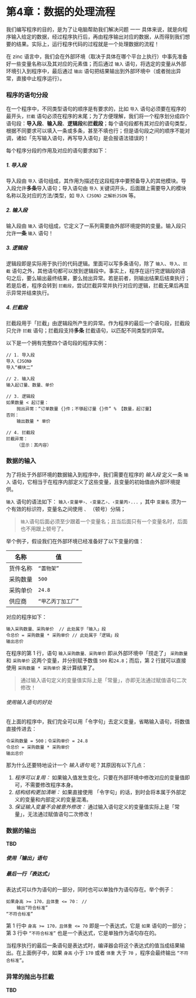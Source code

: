 # 第4章：数据的处理流程

我们编写程序的目的，是为了让电脑帮助我们解决问题 一一 具体来说，就是向程序输入给定的数据，经过程序执行后，再由程序输出对应的数据，从而得到我们想要的结果。实际上，运行程序代码的过程就是一个处理数据的流程！

在 zinc 语言中，我们会在外部环境（取决于具体在哪个平台上执行）中事先准备好一些变量名称以及其对应的元素值；而后通过 `输入` 语句，将选定的变量从外部环境引入到程序中，最后通过 `输出` 语句把结果输出到外部环境中（或者抛出异常，直接中止程序运行）。

### 程序的语句分段
在一个程序中，不同类型语句的顺序是有要求的，比如 `导入` 语句必须要在程序的最开头，`拦截` 语句必须在程序的末尾；为了方便理解，我们将一个程序划分成四个语句段：**导入段**、**输入段**、**逻辑段**和**拦截段**；每个语句段都有其对应的语句类型，根据不同要求可以填入一条或多条，甚至不填也行；但是语句段之间的顺序不能对调，诸如「先写输入语句，再写导入语句」是会报语法错误的！

每个程序分段的作用及对应的语句要求如下：

##### 1. 导入段
导入段由 `导入` 语句组成，其作用为描述在这段程序中要预备导入的其他模块。导入段允许**多条**导入语句；导入语句由 `导入` 关键词开头，后面跟上需要导入的模块名称以及对应的方法/类型，如 `导入《JSON》之解析JSON`  等。

##### 2. 输入段
输入段由 `输入` 语句组成，它定义了一系列需要由外部环境提供的变量。输入段只允许**一条** `输入` 语句！

##### 3. 逻辑段
逻辑段即是实际用于执行的代码逻辑。里面可以写多条语句，除了 `输入`、`导入`、`拦截` 语句之外，其他语句都可以放到逻辑段中。事实上，程序在运行完逻辑段的语句之后，要么输出最终结果，要么抛出异常。若是前者，则输出结果后结束执行；若是后者，程序会转到 `拦截段`，尝试拦截异常并执行对应的逻辑，拦截无果后再显示异常并结束执行。

##### 4. 拦截段
拦截段用于「拦截」由逻辑段所产生的异常。作为程序的最后一个语句段，拦截段只允许 `拦截` 语句；拦截段支持**多条** 拦截语句，以匹配不同类型的异常。

以下是一个拥有完整四个语句段的程序实例：

```zinc
// 1. 导入段
导入《JSON》  
导入“模块二”

// 2. 输入段
输入起订量、数量、单价

// 3. 逻辑段
如果数量 < 起订量：
    抛出异常：“订单数量 {}件；不够起订量 {}件” % 【数量，起订量】
否则：
	输出数量 * 单价

// 4. 拦截段
拦截异常：
	（显示：其内容）
```

### 数据的输入

为了将处于外部环境的数据输入到程序中，我们需要在程序的 *输入段* 定义一条 `输入` 语句，它相当于在程序内部定义了这些变量，且变量的初始值由外部环境提供。

`输入` 语句的语法如下： `输入‹变量甲›、‹变量乙›、‹变量丙›...` ，其中 `变量名` 须为一个有效的标识符，变量名之间使用 `、` （顿号）分隔；

> `输入`语句后面必须至少跟着一个变量名；且当后面只有一个变量名时，后面也不用跟上顿号了。

举个例子，假设我们在外部环境已经准备好了以下变量的值：

| 名称   | 值           |
| ---- | ----------- |
| 货件名称 | `“置物架”`     |
| 采购数量 | `500`       |
| 采购单价 | `24.8`      |
| 供应商  | `“甲乙丙丁加工厂”` |
对应的程序如下：
```zinc
输入采购数量、采购单价  // 此处属于「输入」段
令总价 = 采购数量 * 采购单价 // 此处属于「逻辑」段
输出总价 
```

在程序的第 1 行，语句  `输入采购数量、采购单价`  即从外部环境中「捞走了」 `采购数量` 和 `采购单价` 这两个变量，并分别赋予数值 `500` 和`24.8`；而后，第 2 行就可以直接使用 `采购数量 * 采购单价` 来计算结果了。

> 通过输入语句定义的变量值实际上是「常量」，亦即无法通过赋值语句二次修改！
###### 使用输入语句的好处
在上面的程序中，我们完全可以用「令字句」去定义变量，省略输入语句，将数值直接传进去：

```zinc
令采购数量 = 500；令采购单价 = 24.8  
令总价 = 采购数量 * 采购单价
输出总价 
```

那为什么还要特地设计一个 *输入语句* 呢？其原因有以下几点：
1) *程序可以复用：* 如果输入值发生变化，只要在外部环境中修改对应的变量值即可，不需要修改程序本身。
2) *结构结构更加清晰：* 如果直接使用 「令字句」的话，到时会将本属于外部定义的变量和内部定义的变量混淆。
3) *保证输入变量不会被意外修改：* 通过输入语句定义的变量值实际上是「常量」，无法通过赋值语句二次修改！

### 数据的输出
 
 **TBD**
##### 使用「输出」语句

##### 最后一行「表达式」
表达式可以作为语句的一部分，同时也可以单独作为语句存在。举个例子：

```zinc
如果身高 >= 170，且体重 <= 70： // 
    输出“符合标准”
“不符合标准”   
```

第 1 行中 `身高 >= 170，且体重 <= 70` 即是一个表达式，它是 `如果` 语句的一部分；第 3 行中 `“不符合标准”` 也是一个表达式，它是单独作为语句存在的。

当程序执行的最后一条语句是表达式时，编译器会将这个表达式的值当成结果输出。在上面例子中，如果 `身高` 小于 `170` 或者 `体重` 大于 `70` ，程序会最终输出 `“不符合标准”`。 


### 异常的抛出与拦截
 **TBD**